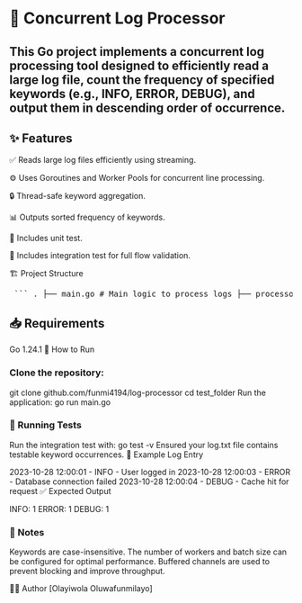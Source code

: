 
# 📘 Concurrent Log Processor

## This Go project implements a concurrent log processing tool designed to efficiently read a large log file, count the frequency of specified keywords (e.g., INFO, ERROR, DEBUG), and output them in descending order of occurrence.

## ✨ Features

✅ Reads large log files efficiently using streaming.

⚙️ Uses Goroutines and Worker Pools for concurrent line processing.

🔒 Thread-safe keyword aggregation.

📊 Outputs sorted frequency of keywords.

🧪 Includes unit test.

🧪 Includes integration test for full flow validation.

🏗️ Project Structure

<pre> ``` . ├── main.go # Main logic to process logs ├── processor/ │ ├── file.go # Reads the log file │ ├── file_test.go # Unit test for file.go │ ├── process_file.go # Concurrent log processing logic │ ├── process_file_test.go # Unit test for process_file.go │ ├── log.txt # Sample log file (99 lines) │ └── log_test.go # Integration test ├── go.mod └── README.md ``` </pre>

## 📥 Requirements

Go 1.24.1
🚀 How to Run

### Clone the repository:
git clone github.com/funmi4194/log-processor
cd test_folder
Run the application:
go run main.go


### 🧪 Running Tests
Run the integration test with:
go test -v
Ensured your log.txt file contains testable keyword occurrences.
📄 Example Log Entry

2023-10-28 12:00:01 - INFO - User logged in
2023-10-28 12:00:03 - ERROR - Database connection failed
2023-10-28 12:00:04 - DEBUG - Cache hit for request
✅ Expected Output

INFO: 1
ERROR: 1
DEBUG: 1


### 🧠 Notes

Keywords are case-insensitive.
The number of workers and batch size can be configured for optimal performance.
Buffered channels are used to prevent blocking and improve throughput.


👨‍💻 Author
[Olayiwola Oluwafunmilayo]
